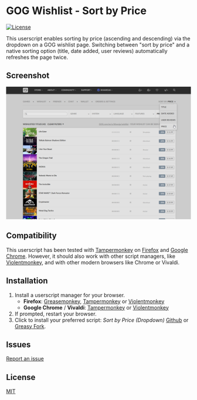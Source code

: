 # GOG Wishlist - Sort by Price
[![License](https://img.shields.io/badge/license-MIT-blue.svg)](LICENSE)

This userscript enables sorting by price (ascending and descending) via the dropdown on a GOG wishlist page. Switching between "sort by price" and a native sorting option (title, date added, user reviews) automatically refreshes the page twice.

## Screenshot
![Wishlist dropdown](Screenshots/sort-ascending.png "Wishlisted gamed sorted by price in ascending order")

## Compatibility
This userscript has been tested with [Tampermonkey](https://addons.mozilla.org/en-US/firefox/addon/tampermonkey/) on [Firefox](https://www.mozilla.org/en-US/firefox/new/) and [Google Chrome](https://www.google.com/chrome/). However, it should also work with other script managers, like [Violentmonkey](https://addons.mozilla.org/en-US/firefox/addon/violentmonkey/), and with other modern browsers like Chrome or Vivaldi. 

## Installation
1. Install a userscript manager for your browser.
    * **Firefox**: [Greasemonkey](https://addons.mozilla.org/en-US/firefox/addon/greasemonkey/), [Tampermonkey](https://addons.mozilla.org/en-US/firefox/addon/tampermonkey/) or [Violentmonkey](https://addons.mozilla.org/en-US/firefox/addon/violentmonkey/)
    * **Google Chrome** / **Vivaldi**: [Tampermonkey](https://chrome.google.com/webstore/detail/tampermonkey/dhdgffkkebhmkfjojejmpbldmpobfkfo) or [Violentmonkey](https://chrome.google.com/webstore/detail/violentmonkey/jinjaccalgkegednnccohejagnlnfdag)
2. If prompted, restart your browser.
3. Click to install your preferred script: 
    *Sort by Price (Dropdown)* [Github](https://raw.githubusercontent.com/idkicarus/gog-wishlist-sort-by-price/main/gog-wishlist_sort-by-price_dropdown.user.js) or [Greasy Fork](https://greasyfork.org/en/scripts/526972-gog-wishlist-sort-by-price-dropdown).

## Issues
[Report an issue](https://github.com/idkicarus/gog-wishlist-sort-by-price/issues)

## License
[MIT](LICENSE)